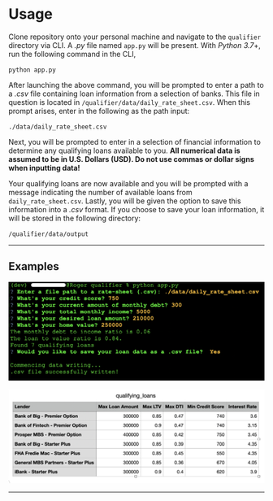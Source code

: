 # Usage

Clone repository onto your personal machine and navigate to the `qualifier` directory via CLI. A *.py* file named `app.py` will be present. With *Python 3.7*+, run the following command in the CLI,

```
python app.py
```

After launching the above command, you will be prompted to enter a path to a *.csv* file containing loan information from a selection of banks. This file in question is located in `/qualifier/data/daily_rate_sheet.csv`. When this prompt arises, enter in the following as the path input:

```
./data/daily_rate_sheet.csv
```

 Next, you will be prompted to enter in a selection of financial information to determine any qualifying loans available to you. **All numerical data is assumed to be in U.S. Dollars (USD). Do not use commas or dollar signs when inputting data!**

Your qualifying loans are now available and you will be prompted with a message indicating the number of available loans from `daily_rate_sheet.csv`. Lastly, you will be given the option to save this information into a *.csv* format. If you choose to save your loan information, it will be stored in the following directory:

```
/qualifier/data/output
```

---

## Examples

![Program Execution Example](../images/example_1.png)

![Output File Example](../images/example_2.png)

---
